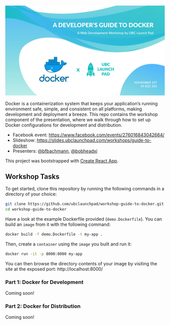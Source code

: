 [![Banner](.static/banner.jpg)](#)

Docker is a containerization system that keeps your application’s running
environment safe, simple, and consistent on all platforms, making development
and deployment a breeze. This repo contains the workshop component of the
presentation, where we walk through how to set up Docker configurations for
development and distribution.

- Facebook event: https://www.facebook.com/events/276016843042664/ 
- Slideshow: https://slides.ubclaunchpad.com/workshops/guide-to-docker
- Presenters: [@bfbachmann](https://github.com/bfbachmann), [@bobheadxi](https://github.com/bobheadxi)

This project was bootstrapped with [Create React App](https://github.com/facebook/create-react-app).

## Workshop Tasks

To get started, clone this repository by running the following commands in a
directory of your choice:

```sh
git clone https://github.com/ubclaunchpad/workshop-guide-to-docker.git
cd workshop-guide-to-docker
```

Have a look at the example Dockerfile provided (`demo.Dockerfile`). You can
build an `image` from it with the following command:

```sh
docker build -f demo.Dockerfile -t my-app .
```

Then, create a `container` using the `image` you built and run it:

```sh
docker run -it -p 8000:8000 my-app
```

You can then browse the directory contents of your image by visiting the site
at the exposed port: http://localhost:8000/

### Part 1: Docker for Development

Coming soon!

### Part 2: Docker for Distribution

Coming soon!
